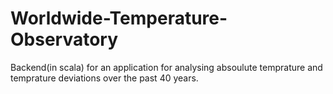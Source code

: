 # Worldwide-Temperature-Observatory
Backend(in scala) for an application for analysing absoulute temprature and temprature deviations over the past 40 years.
